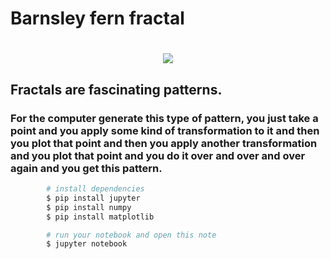 # Barnsley fern fractal

<h1 align="center">
        <img src="https://ik.imagekit.io/zgaqvgdcba0/Screen_Shot_2021-03-03_at_22.32.46_FzI28K9ln.png">
</h1>

## Fractals are fascinating patterns.

### For the computer generate this type of pattern, you just take a point and you apply some kind of transformation to it and then you plot that point and then you apply another transformation and you plot that point and you do it over and over and over again and you get this pattern.

``` bash
        # install dependencies
        $ pip install jupyter
        $ pip install numpy
        $ pip install matplotlib

        # run your notebook and open this note
        $ jupyter notebook
```

